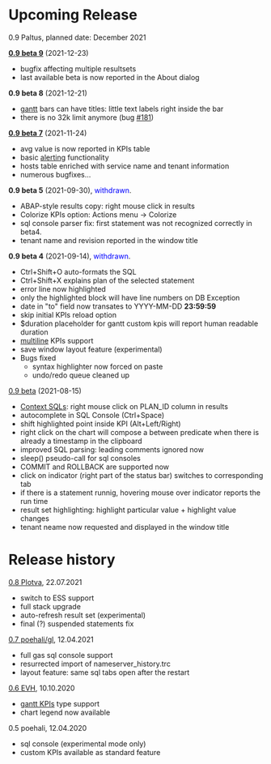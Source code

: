 # Upcoming Release
0.9 Paltus, planned date: December 2021


[<b>0.9 beta 9</b>](https://github.com/rybafish/rybafish/releases/download/09beta9/RybaFish_09beta9.7z) (2021-12-23) 
* bugfix affecting multiple resultsets
* last available beta is now reported in the About dialog

<b>0.9 beta 8</b> (2021-12-21) 
* [gantt](/customKPIgantt) bars can have titles: little text labels right inside the bar
* there is no 32k limit anymore (bug [#181](https://github.com/rybafish/rybafish/issues/181))

[<b>0.9 beta 7</b>](https://github.com/rybafish/rybafish/releases/download/09beta7/RybaFish_09beta7.7z) (2021-11-24)
* avg value is now reported in KPIs table
* basic [alerting](/soundAlerts) functionality
* hosts table enriched with service name and tenant information
* numerous bugfixes…

<b>0.9 beta 5</b> (2021-09-30), <span style="color:blue">withdrawn</span>.
* ABAP-style results copy: right mouse click in results
* Colorize KPIs option: Actions menu -> Colorize
* sql console parser fix: first statement was not recognized correctly in beta4.
* tenant name and revision reported in the window title

<b>0.9 beta 4</b> (2021-09-14), <span style="color:blue">withdrawn</span>.
* Ctrl+Shift+O auto-formats the SQL
* Ctrl+Shift+X explains plan of the selected statement
* error line now highlighted
* only the highlighted block will have line numbers on DB Exception
* date in "to" field now transates to YYYY-MM-DD **23:59:59**
* skip initial KPIs reload option
* $duration placeholder for gantt custom kpis will report human readable duration
* [multiline](/customMultiline) KPIs support
* save window layout feature (experimental)
* Bugs fixed
  * syntax highlighter now forced on paste
  * undo/redo queue cleaned up

[0.9 beta](https://github.com/rybafish/rybafish/releases/download/09beta/RybaFish09beta.7z) (2021-08-15)
* [Context SQLs](/contextSQLs): right mouse click on PLAN_ID column in results
* autocomplete in SQL Console (Ctrl+Space)
* shift highlighted point inside KPI (Alt+Left/Right)
* right click on the chart will compose a between predicate when there is already a timestamp in the clipboard
* improved SQL parsing: leading comments ignored now
* sleep() pseudo-call for sql consoles
* COMMIT and ROLLBACK are supported now
* click on indicator (right part of the status bar) switches to corresponding tab
* if there is a statement runnig, hovering mouse over indicator reports the run time
* result set highlighting: highlight particular value +  highlight value changes
* tenant neame now requested and displayed in the window title

# Release history
[0.8 Plotva](https://github.com/rybafish/rybafish/releases/download/08/RybaFish_08Plotva.7z), 22.07.2021
* switch to ESS support
* full stack upgrade
* auto-refresh result set (experimental)
* final (?) suspended statements fix

[0.7 poehali/gl](https://github.com/rybafish/rybafish/releases/download/07/RybaFish_07poehaliGL.7z), 12.04.2021
* full gas sql console support
* resurrected import of nameserver_history.trc
* layout feature: same sql tabs open after the restart

[0.6 EVH](https://github.com/rybafish/rybafish/releases/download/06/RybaFish06evh.7z), 10.10.2020
* [gantt KPIs](/customKPIgantt) type support
* chart legend now available

0.5 poehali, 12.04.2020
* sql console (experimental mode only)
* custom KPIs available as standard feature
